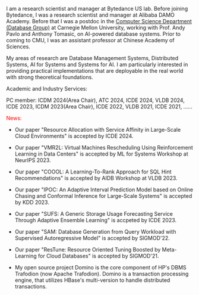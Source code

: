 I am a research scientist and manager at Bytedance US lab. Before joining Bytedance, I was a research scientist and manager at Alibaba DAMO Academy. Before that I was a postdoc in the [Computer Science Department (Database Group)](https://db.cs.cmu.edu/) at Carnegie Mellon University, working with Prof. Andy Pavlo and Anthony Tomasic, on AI-powered database systems. Prior to coming to CMU, I was an assistant professor at Chinese Academy of Sciences. 

My areas of research are Database Management Systems, Distributed Systems, AI for Systems and Systems for AI. I am particularly interested in providing practical implementations that are deployable in the real world with strong theoretical foundations.

Academic and Industry Services: 

PC member: ICDM 2024(Area Chair), ATC 2024, ICDE 2024, VLDB 2024, ICDE 2023, ICDM 2023(Area Chair), ICDE 2022, VLDB 2021, ICDE 2021, ......

<font color=red> News: </font>

- Our paper "Resource Allocation with Service Affinity in Large-Scale Cloud Environments" is accepted by ICDE 2024.

- Our paper "VMR2L: Virtual Machines Rescheduling Using Reinforcement Learning in Data Centers" is accepted by ML for Systems Workshop at NeurIPS 2023. 

- Our paper "COOOL: A Learning-To-Rank Approach for SQL Hint Recommendations" is accepted by AIDB Workshop at VLDB 2023.

- Our paper "IPOC: An Adaptive Interval Prediction Model based on Online Chasing and Conformal Inference for Large-Scale Systems" is accepted by KDD 2023.

- Our paper "SUFS: A Generic Storage Usage Forecasting Service Through Adaptive Ensemble Learning" is accpeted by ICDE 2023.

- Our paper "SAM: Database Generation from Query Workload with Supervised Autoregressive Model" is accepted by SIGMOD'22.

- Our paper "ResTune: Resource Oriented Tuning Boosted by Meta-Learning for Cloud Databases" is accepted by SIGMOD'21.

- My open source project Domino is the core component of HP's DBMS Trafodion (now Apache Trafodion). Domino is a transaction processing engine, that utilizes HBase's multi-version to handle distributed transactions.
